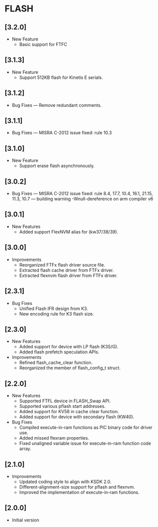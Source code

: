 # FLASH

## [3.2.0]

- New Feature
  - Basic support for FTFC

## [3.1.3]

- New Feature
  - Support 512KB flash for Kinetis E serials.

## [3.1.2]

- Bug Fixes
  — Remove redundant comments.

## [3.1.1]

- Bug Fixes
  — MISRA C-2012 issue fixed: rule 10.3

## [3.1.0]

- New Feature
  - Support erase flash asynchronously.

## [3.0.2]

- Bug Fixes
  — MISRA C-2012 issue fixed: rule 8.4, 17.7, 10.4, 16.1, 21.15, 11.3, 10.7
  — building warning -Wnull-dereference on arm compiler v6

## [3.0.1]

- New Features
  - Added support FlexNVM alias for (kw37/38/39).

## [3.0.0]

- Improvements
  - Reorganized FTFx flash driver source file.
  - Extracted flash cache driver from FTFx driver.
  - Extracted flexnvm flash driver from FTFx driver.

## [2.3.1]

- Bug Fixes
  - Unified Flash IFR design from K3.
  - New encoding rule for K3 flash size.

## [2.3.0]

- New Features
  - Added support for device with LP flash (K3S/G).
  - Added flash prefetch speculation APIs.
- Improvements
  - Refined flash_cache_clear function.
  - Reorganized the member of flash_config_t struct.

## [2.2.0]

- New Features
  - Supported FTFL device in FLASH_Swap API.
  - Supported various pflash start addresses.
  - Added support for KV58 in cache clear function.
  - Added support for device with secondary flash (KW40).
- Bug Fixes
  - Compiled execute-in-ram functions as PIC binary code for driver use.
  - Added missed flexram properties.
  - Fixed unaligned variable issue for execute-in-ram function code array.

## [2.1.0]

- Improvements
  - Updated coding style to align with KSDK 2.0.
  - Different-alignment-size support for pflash and flexnvm.
  - Improved the implementation of execute-in-ram functions.

## [2.0.0]

- Initial version

